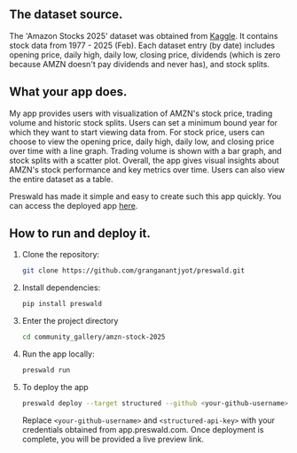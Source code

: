 ## The dataset source.
The 'Amazon Stocks 2025' dataset was obtained from [Kaggle](https://www.kaggle.com/datasets/meharshanali/amazon-stocks-2025). It contains stock data from 1977 - 2025 (Feb). Each dataset entry (by date) includes opening price, daily high, daily low, closing price, dividends (which is zero because AMZN doesn't pay dividends and never has), and stock splits. 

## What your app does.
My app provides users with visualization of AMZN's stock price, trading volume and historic stock splits. Users can set a minimum bound year for which they want to start viewing data from. For stock price, users can choose to view the opening price, daily high, daily low, and closing price over time with a line graph. Trading volume is shown with a bar graph, and stock splits with a scatter plot. Overall, the app gives visual insights about AMZN's stock performance and key metrics over time. Users can also view the entire dataset as a table.

Preswald has made it simple and easy to create such this app quickly. You can access the deployed app [here](https://anantjyot-project-387536-9rpfeput-ndjz2ws6la-ue.a.run.app).

## How to run and deploy it.
1. Clone the repository:
   ```bash
   git clone https://github.com/granganantjyot/preswald.git
   ```
2. Install dependencies:
    ```sh
    pip install preswald
    ```

3. Enter the project directory
    ```sh
    cd community_gallery/amzn-stock-2025
    ```

4. Run the app locally:
    ```sh
    preswald run
    ```

5. To deploy the app
    ```sh
    preswald deploy --target structured --github <your-github-username> --api-key <structured-api-key> hello.py
    ```
    Replace `<your-github-username>` and `<structured-api-key>` with your credentials obtained from app.preswald.com. Once deployment is complete, you will be provided a live preview link.